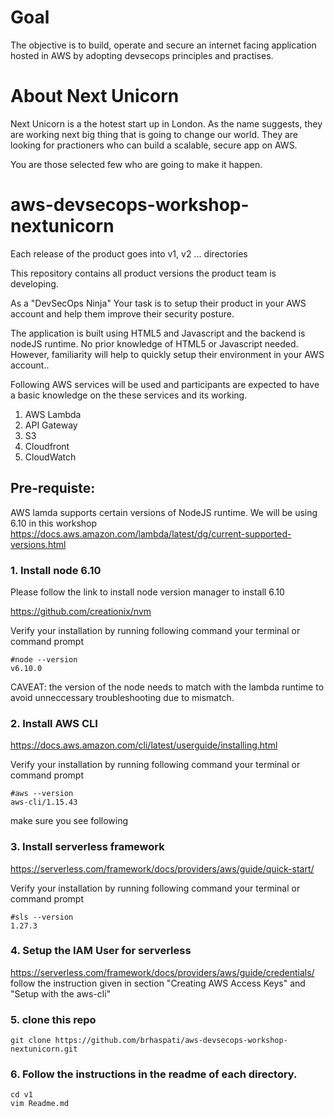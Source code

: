 # Goal
The objective is to build, operate and secure an internet facing application hosted in AWS by adopting devsecops principles and practises.

# About Next Unicorn

Next Unicorn is a the hotest start up in London. As the name suggests, they are working next big thing that is going to change our world. They are looking for practioners who can build a scalable, secure app on AWS.

You are those selected few who are going to make it happen.

# aws-devsecops-workshop-nextunicorn

Each release of the product goes into v1, v2 ... directories

This repository contains all product versions the product team is developing.

As a "DevSecOps Ninja" Your task is to setup their product in your AWS account and help them improve their security posture. 

The application is built using HTML5 and Javascript and the backend is nodeJS runtime. No prior knowledge of HTML5 or Javascript needed. However, familiarity will help to quickly setup their environment in your AWS account..

Following AWS services will be used and participants are expected to have a basic knowledge on the these services and its working. 
1. AWS Lambda
2. API Gateway
3. S3
4. Cloudfront
5. CloudWatch



## Pre-requiste:

AWS lamda supports certain versions of NodeJS runtime. We will be using 6.10 in this workshop
https://docs.aws.amazon.com/lambda/latest/dg/current-supported-versions.html

### 1. Install node 6.10 

Please follow the link to install node version manager to install 6.10

https://github.com/creationix/nvm

Verify your installation by running following command your terminal or command prompt

```shell
#node --version
v6.10.0
```

CAVEAT: the version of the node needs to match with the lambda runtime to avoid unneccessary troubleshooting due to mismatch.

### 2. Install AWS CLI
https://docs.aws.amazon.com/cli/latest/userguide/installing.html

Verify your installation by running following command your terminal or command prompt
```shell
#aws --version
aws-cli/1.15.43
```

make sure you see following

### 3. Install serverless framework

https://serverless.com/framework/docs/providers/aws/guide/quick-start/

Verify your installation by running following command your terminal or command prompt

```shell
#sls --version
1.27.3
```

### 4. Setup the IAM User for serverless


https://serverless.com/framework/docs/providers/aws/guide/credentials/
follow the instruction given in section "Creating AWS Access Keys" and "Setup with the aws-cli"


### 5. clone this repo

```shell
git clone https://github.com/brhaspati/aws-devsecops-workshop-nextunicorn.git
```

### 6. Follow the instructions in the readme of each directory.

```shell
cd v1
vim Readme.md
```
